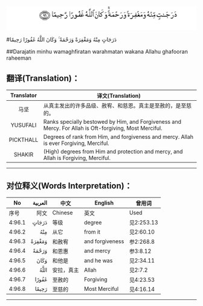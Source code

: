 ![004:096](images/004_096.gif)

#دَرَجَاتٍ مِنْهُ وَمَغْفِرَةً وَرَحْمَةً ۚ وَكَانَ اللَّهُ غَفُورًا رَحِيمًا 

##Darajatin minhu wamaghfiratan warahmatan wakana Allahu ghafooran raheeman 

## 翻译(Translation)：

| Translator | 译文(Translation)                                            |
| :--------: | ------------------------------------------------------------ |
|    马坚    | 从真主发出的许多品级、赦宥、和慈恩。真主是至赦的，是至慈的。 |
|  YUSUFALI  | Ranks specially bestowed by Him, and Forgiveness and Mercy. For Allah is Oft-forgiving, Most Merciful. |
| PICKTHALL  | Degrees of rank from Him, and forgiveness and mercy. Allah is ever Forgiving, Merciful. |
|   SHAKIR   | (High) degrees from Him and protection and mercy, and Allah is Forgiving, Merciful. |

---

## 对位释义(Words Interpretation)：

| No   | العربية | 中文    | English | 曾用词 |
| ---- | ------: | ------- | ------- | ------ |
| 序号 |    阿文 | Chinese | 英文    | Used   |
| 4:96.1 | دَرَجَاتٍ  | 等级       | degree          | 见2:253.13 |
| 4:96.2 | مِنْهُ    | 从它       | from it         | 见2:60.10  |
| 4:96.3 | وَمَغْفِرَةً | 和赦宥     | and forgiveness | 参2:268.8  |
| 4:96.4 | وَرَحْمَةً  | 和恩惠     | and mercy       | 参3:8.12   |
| 4:96.5 | وَكَانَ   | 和他是     | and he was      | 见2:34.11  |
| 4:96.6 | اللَّهُ   | 安拉，真主 | Allah           | 见2:7.2 |
| 4:96.7 | غَفُورًا  | 至赦的     | Forgiving       | 见4:23.53  |
| 4:96.8 | رَحِيمًا  | 至慈的     | Most Merciful   | 见4:16.14  |

---
